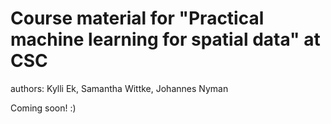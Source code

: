 # Course material for "Practical machine learning for spatial data" at CSC

authors: Kylli Ek, Samantha Wittke, Johannes Nyman


Coming soon! :)